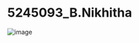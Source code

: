 # 5245093\_B.Nikhitha



<img src="https://github.com/nikhithabheemreddy/5245093\_B.Nikhitha/blob/main/git/simplilearn\_certificate.jpg" alt="image">





